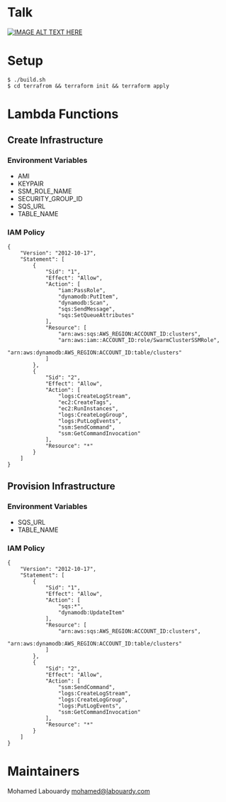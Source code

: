 # Talk

[![IMAGE ALT TEXT HERE](https://img.youtube.com/vi/lXU2GbstE_4/0.jpg)](https://youtu.be/lXU2GbstE_4?t=5414)

# Setup

```
$ ./build.sh
$ cd terrafrom && terraform init && terraform apply
```

# Lambda Functions

## Create Infrastructure 

### Environment Variables

- AMI
- KEYPAIR
- SSM_ROLE_NAME
- SECURITY_GROUP_ID
- SQS_URL
- TABLE_NAME

### IAM Policy

```
{
    "Version": "2012-10-17",
    "Statement": [
        {
            "Sid": "1",
            "Effect": "Allow",
            "Action": [
                "iam:PassRole",
                "dynamodb:PutItem",
                "dynamodb:Scan",
                "sqs:SendMessage",
                "sqs:SetQueueAttributes"
            ],
            "Resource": [
                "arn:aws:sqs:AWS_REGION:ACCOUNT_ID:clusters",
                "arn:aws:iam::ACCOUNT_ID:role/SwarmClusterSSMRole",
                "arn:aws:dynamodb:AWS_REGION:ACCOUNT_ID:table/clusters"
            ]
        },
        {
            "Sid": "2",
            "Effect": "Allow",
            "Action": [
                "logs:CreateLogStream",
                "ec2:CreateTags",
                "ec2:RunInstances",
                "logs:CreateLogGroup",
                "logs:PutLogEvents",
                "ssm:SendCommand",
                "ssm:GetCommandInvocation"
            ],
            "Resource": "*"
        }
    ]
}
```

## Provision Infrastructure

### Environment Variables

- SQS_URL
- TABLE_NAME

### IAM Policy

```
{
    "Version": "2012-10-17",
    "Statement": [
        {
            "Sid": "1",
            "Effect": "Allow",
            "Action": [
                "sqs:*",
                "dynamodb:UpdateItem"
            ],
            "Resource": [
                "arn:aws:sqs:AWS_REGION:ACCOUNT_ID:clusters",
                "arn:aws:dynamodb:AWS_REGION:ACCOUNT_ID:table/clusters"
            ]
        },
        {
            "Sid": "2",
            "Effect": "Allow",
            "Action": [
                "ssm:SendCommand",
                "logs:CreateLogStream",
                "logs:CreateLogGroup",
                "logs:PutLogEvents",
                "ssm:GetCommandInvocation"
            ],
            "Resource": "*"
        }
    ]
}
```

# Maintainers

Mohamed Labouardy <mohamed@labouardy.com>
